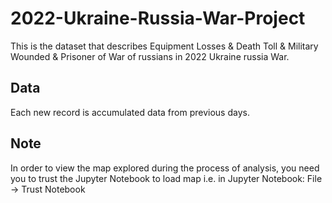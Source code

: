 # 2022-Ukraine-Russia-War-Project
This is the dataset that describes Equipment Losses & Death Toll & Military Wounded & Prisoner of War of russians in 2022 Ukraine russia War.







## Data
Each new record is accumulated data from previous days.



## Note
In order to view the map explored during the process of analysis, you need you to trust the Jupyter Notebook to load map 
i.e. in Jupyter Notebook: File -> Trust Notebook
